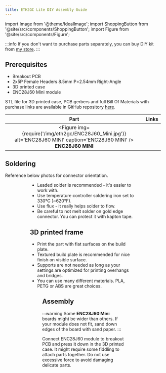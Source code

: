 ```yaml
---
title: ETH2GC Lite DIY Assembly Guide
---
```


import Image from '@theme/IdealImage';
import ShoppingButton from '@site/src/components/ShoppingButton';
import Figure from '@site/src/components/Figure';

:::info
If you don't want to purchase parts separately, you can buy DIY kit from [my store](https://store.webhdx.dev/products/eth2gc-lite-broadband-adapter-emulator).
:::

## Prerequisites

* Breakout PCB
* 2x5P Female Headers 8.5mm P=2.54mm Right-Angle
* 3D printed case
* ENC28J60 Mini module

STL file for 3D printed case, PCB gerbers and full Bill Of Materials with purchase links are available in GitHub repository [here](https://github.com/webhdx/ETH2GC/tree/main?tab=readme-ov-file#-eth2gc-lite).

| Part          | Links                                                                                                                                                              |
|:-------------:|--------------------------------------------------------------------------------------------------------------------------------------------------------------------|
| <Figure img={require('/img/eth2gc/ENC28J60_Mini.jpg')} alt='ENC28J60 MINI' caption='ENC28J60 MINI' /><br/>**ENC28J60 MINI** | <ShoppingButton url="https://s.click.aliexpress.com/e/_DlkjMGp" /><br/><ShoppingButton url="https://www.amazon.com/ENC28J60-Ethernet-Network-Module-Arduino/dp/B07KNTHR84" /> |



## Soldering

Reference below photos for connector orientation.

<Figure img={require('/img/eth2gc/build-guide/Lite_Breakout_PCB_Front.jpeg')} alt='PCB front' caption='Front of the PCB' />
<Figure img={require('/img/eth2gc/build-guide/Lite_Breakout_PCB_Back.jpeg')} alt='PCB back' caption='Back of the PCB' />

* Leaded solder is recommended - it's easier to work with. 
* Use temperature controller soldering iron set to 330&deg;C (~620&deg;F). 
* Use flux - it really helps solder to flow.
* Be careful to not melt solder on gold edge connector. You can protect it with kapton tape.

## 3D printed frame

* Print the part with flat surfaces on the build plate. 
* Textured build plate is recommended for nice finish on visible surface. 
* Supports are not needed as long as your settings are optimized for printing overhangs and bridges. 
* You can use many different materials. PLA, PETG or ABS are great choices.

<Figure img={require('/img/eth2gc/build-guide/ETH2GC_Lite_Printing.jpg')} alt='Printing orientation' caption='Correct printing orientation, support are not required' />

## Assembly

:::warning
Some **ENC28J60 Mini** boards might be wider than others. If your module does not fit, sand down edges of the board with sand paper.
:::

Connect ENC28J60 module to breakout PCB and press it down in the 3D printed case. It might require some fiddling to attach parts together. Do not use excessive force to avoid damaging delicate parts.


<Figure img={require('/img/eth2gc/build-guide/Lite_Breakout_PCB_Attached.jpeg')} alt='ENC28J60 and Breakout PCB connected together' caption='ENC28J60 and Breakout PCB connected together' />
<Figure img={require('/img/eth2gc/build-guide/Lite_Breakout_Aligned.jpeg')} alt='Case and PCB aligned' caption='Align the case and PCB, then press down' />
<Figure img={require('/img/eth2gc/build-guide/Lite_Breakout_Assembled.jpeg')} alt='Final assembly' caption='This is how properly assembled ETH2GC Lite looks like' />

